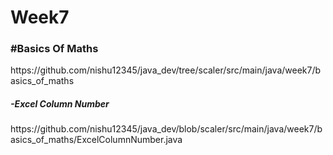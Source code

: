 # Week7

<h3>#Basics Of Maths</h3>
https://github.com/nishu12345/java_dev/tree/scaler/src/main/java/week7/basics_of_maths

<h5>-Excel Column Number</h5>
https://github.com/nishu12345/java_dev/blob/scaler/src/main/java/week7/basics_of_maths/ExcelColumnNumber.java
